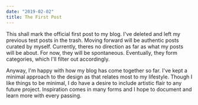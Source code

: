 ```yaml
---
date: "2019-02-02"
title: The First Post
---
```


This shall mark the official first post to my blog. I've deleted and left my previous test posts in the trash. Moving forward will be authentic posts curated by myself. Currently, theres no direction as far as what my posts will be about. For now, they will be spontaneous. Eventually, they form categories, which I'll filter out accordingly.

Anyway, I'm happy with how my blog has come together so far. I've kept a minimal approach to the design as that relates most to my lifestyle. Though I like things to be minimal, I do have a desire to include artistic flair to any future project. Inspiration comes in many forms and I hope to document and learn more with every passing. 